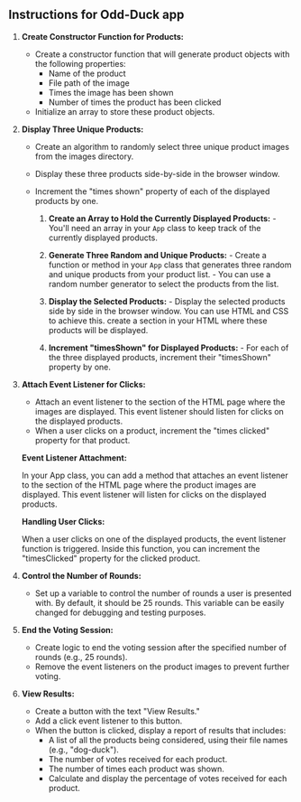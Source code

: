 ## Instructions for Odd-Duck app


1. **Create Constructor Function for Products:**
   - Create a constructor function that will generate product objects with the following properties: 
     - Name of the product
     - File path of the image
     - Times the image has been shown
     - Number of times the product has been clicked
   - Initialize an array to store these product objects.

2. **Display Three Unique Products:**
   - Create an algorithm to randomly select three unique product images from the images directory.
   - Display these three products side-by-side in the browser window.
   - Increment the "times shown" property of each of the displayed products by one.

        1. **Create an Array to Hold the Currently Displayed Products:**
          - You'll need an array in your `App` class to keep track of the currently displayed products.

        2. **Generate Three Random and Unique Products:**
          - Create a function or method in your `App` class that generates three random and unique products from your product list.
          - You can use a random number generator to select the products from the list.

        3. **Display the Selected Products:**
          - Display the selected products side by side in the browser window. You can use HTML and CSS to achieve this. create a section in your HTML where these products will be displayed.

        4. **Increment "timesShown" for Displayed Products:**
          - For each of the three displayed products, increment their "timesShown" property by one.


3. **Attach Event Listener for Clicks:**
   - Attach an event listener to the section of the HTML page where the images are displayed. This event listener should listen for clicks on the displayed products.
   - When a user clicks on a product, increment the "times clicked" property for that product.

    **Event Listener Attachment:**

    In your App class, you can add a method that attaches an event listener to the section of the HTML page where the product images are displayed. This event listener will listen for clicks on the displayed products.

    **Handling User Clicks:**

    When a user clicks on one of the displayed products, the event listener function is triggered. Inside this function, you can increment the "timesClicked" property for the clicked product.

4. **Control the Number of Rounds:**
   - Set up a variable to control the number of rounds a user is presented with. By default, it should be 25 rounds. This variable can be easily changed for debugging and testing purposes.

5. **End the Voting Session:**
   - Create logic to end the voting session after the specified number of rounds (e.g., 25 rounds).
   - Remove the event listeners on the product images to prevent further voting.

6. **View Results:**
   - Create a button with the text "View Results."
   - Add a click event listener to this button.
   - When the button is clicked, display a report of results that includes:
     - A list of all the products being considered, using their file names (e.g., "dog-duck").
     - The number of votes received for each product.
     - The number of times each product was shown.
     - Calculate and display the percentage of votes received for each product.

